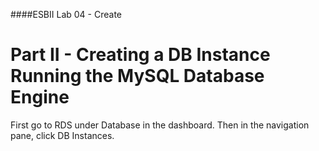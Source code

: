 ####ESBII Lab 04 - Create 

# Part II - Creating a DB Instance Running the MySQL Database Engine #

First go to RDS under Database in the dashboard. Then in the navigation pane, click DB Instances.